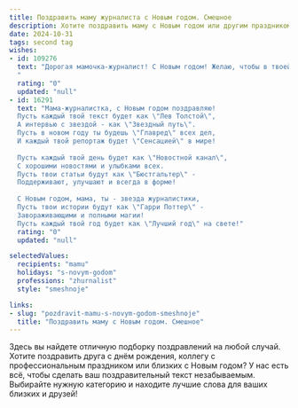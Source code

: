 ```yaml
---
title: Поздравить маму журналиста с Новым годом. Смешное
description: Хотите поздравить маму с Новым годом или другим праздником? Наш ИИ создаст незабываемое поздравление, а вы обязательно выделитесь среди других.  
date: 2024-10-31
tags: second tag
wishes:
- id: 109276
  text: "Дорогая мамочка-журналист! С Новым годом! Желаю, чтобы в твоей жизни было как можно больше эксклюзивных новостей – только хороших, конечно! Никаких сенсационных разоблачений, только приятные сюрпризы и море позитива!  Пусть твой год будет таким же ярким и насыщенным, как лучшие репортажи, а количество шампанского – соответствовать объёму новостной ленты в самый пик событий!  С праздником!
  "
  rating: "0"
  updated: "null"
- id: 16291
  text: "Мама-журналистка, с Новым годом поздравляю!
  Пусть каждый твой текст будет как \"Лев Толстой\",
  А интервью с звездой - как \"Звездный путь\".
  Пусть в новом году ты будешь \"Главред\" всех дел,
  И каждый твой репортаж будет \"Сенсацией\" в мире!
  
  Пусть каждый твой день будет как \"Новостной канал\",
  С хорошими новостями и улыбками всех.
  Пусть твои статьи будут как \"Бюстгальтер\" -
  Поддерживают, улучшают и всегда в форме!
  
  С Новым годом, мама, ты - звезда журналистики,
  Пусть твои истории будут как \"Гарри Поттер\" -
  Завораживающими и полными магии!
  Пусть каждый твой год будет как \"Лучший год\" на свете!"
  rating: "0"
  updated: "null"

selectedValues:
  recipients: "mamu"
  holidays: "s-novym-godom"
  professions: "zhurnalist"
  style: "smeshnoje"

links:
- slug: "pozdravit-mamu-s-novym-godom-smeshnoje"
  title: "Поздравить маму с Новым годом. Смешное"
---
```


Здесь вы найдете отличную подборку поздравлений на любой случай.
Хотите поздравить друга с днём рождения, коллегу с профессиональным праздником или близких с Новым годом? У нас есть всё, чтобы сделать ваш поздравительный текст незабываемым. Выбирайте нужную категорию и находите лучшие слова для ваших близких и друзей!
